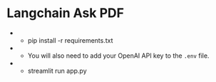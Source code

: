 # Langchain Ask PDF
* - pip install -r requirements.txt
* - You will also need to add your OpenAI API key to the `.env` file.
* - streamlit run app.py



